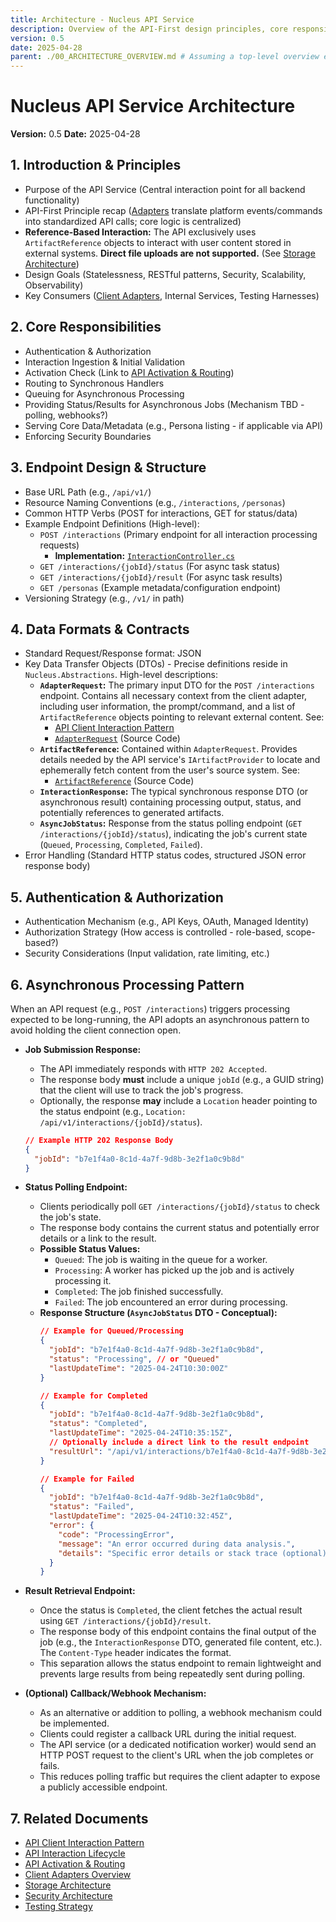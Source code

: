 ```yaml
---
title: Architecture - Nucleus API Service
description: Overview of the API-First design principles, core responsibilities, endpoint structure, security model, and reference-based interaction patterns for the Nucleus API service.
version: 0.5
date: 2025-04-28
parent: ./00_ARCHITECTURE_OVERVIEW.md # Assuming a top-level overview exists
---
```


# Nucleus API Service Architecture

**Version:** 0.5
**Date:** 2025-04-28

## 1. Introduction & Principles

*   Purpose of the API Service (Central interaction point for all backend functionality)
*   API-First Principle recap ([Adapters](./05_ARCHITECTURE_CLIENTS.md) translate platform events/commands into standardized API calls; core logic is centralized)
*   **Reference-Based Interaction:** The API exclusively uses `ArtifactReference` objects to interact with user content stored in external systems. **Direct file uploads are not supported.** (See [Storage Architecture](./03_ARCHITECTURE_STORAGE.md))
*   Design Goals (Statelessness, RESTful patterns, Security, Scalability, Observability)
*   Key Consumers ([Client Adapters](./05_ARCHITECTURE_CLIENTS.md), Internal Services, Testing Harnesses)

## 2. Core Responsibilities

*   Authentication & Authorization
*   Interaction Ingestion & Initial Validation
*   Activation Check (Link to [API Activation & Routing](./Processing/Orchestration/ARCHITECTURE_ORCHESTRATION_ROUTING.md))
*   Routing to Synchronous Handlers
*   Queuing for Asynchronous Processing
*   Providing Status/Results for Asynchronous Jobs (Mechanism TBD - polling, webhooks?)
*   Serving Core Data/Metadata (e.g., Persona listing - if applicable via API)
*   Enforcing Security Boundaries

## 3. Endpoint Design & Structure

*   Base URL Path (e.g., `/api/v1/`)
*   Resource Naming Conventions (e.g., `/interactions`, `/personas`)
*   Common HTTP Verbs (POST for interactions, GET for status/data)
*   Example Endpoint Definitions (High-level):
    *   `POST /interactions` (Primary endpoint for all interaction processing requests)
        *   **Implementation:** [`InteractionController.cs`](../../../src/Nucleus.Services/Nucleus.Services.Api/Controllers/InteractionController.cs)
    *   `GET /interactions/{jobId}/status` (For async task status)
    *   `GET /interactions/{jobId}/result` (For async task results)
    *   `GET /personas` (Example metadata/configuration endpoint)
*   Versioning Strategy (e.g., `/v1/` in path)

## 4. Data Formats & Contracts

*   Standard Request/Response format: JSON
*   Key Data Transfer Objects (DTOs) - Precise definitions reside in `Nucleus.Abstractions`. High-level descriptions:
    *   **`AdapterRequest`:** The primary input DTO for the `POST /interactions` endpoint. Contains all necessary context from the client adapter, including user information, the prompt/command, and a list of `ArtifactReference` objects pointing to relevant external content. See:
        *   [API Client Interaction Pattern](./Api/ARCHITECTURE_API_CLIENT_INTERACTION.md)
        *   [`AdapterRequest`](../../../Nucleus.Abstractions/Models/AdapterRequest.cs) (Source Code)
    *   **`ArtifactReference`:** Contained within `AdapterRequest`. Provides details needed by the API service's `IArtifactProvider` to locate and ephemerally fetch content from the user's source system. See:
        *   [`ArtifactReference`](../../../Nucleus.Abstractions/Models/ArtifactReference.cs) (Source Code)
    *   **`InteractionResponse`:** The typical synchronous response DTO (or asynchronous result) containing processing output, status, and potentially references to generated artifacts.
    *   **`AsyncJobStatus`:** Response from the status polling endpoint (`GET /interactions/{jobId}/status`), indicating the job's current state (`Queued`, `Processing`, `Completed`, `Failed`).
*   Error Handling (Standard HTTP status codes, structured JSON error response body)

## 5. Authentication & Authorization

*   Authentication Mechanism (e.g., API Keys, OAuth, Managed Identity)
*   Authorization Strategy (How access is controlled - role-based, scope-based?)
*   Security Considerations (Input validation, rate limiting, etc.)

## 6. Asynchronous Processing Pattern

When an API request (e.g., `POST /interactions`) triggers processing expected to be long-running, the API adopts an asynchronous pattern to avoid holding the client connection open.

*   **Job Submission Response:**
    *   The API immediately responds with `HTTP 202 Accepted`.
    *   The response body **must** include a unique `jobId` (e.g., a GUID string) that the client will use to track the job's progress.
    *   Optionally, the response **may** include a `Location` header pointing to the status endpoint (e.g., `Location: /api/v1/interactions/{jobId}/status`).
    ```json
    // Example HTTP 202 Response Body
    {
      "jobId": "b7e1f4a0-8c1d-4a7f-9d8b-3e2f1a0c9b8d"
    }
    ```

*   **Status Polling Endpoint:**
    *   Clients periodically poll `GET /interactions/{jobId}/status` to check the job's state.
    *   The response body contains the current status and potentially error details or a link to the result.
    *   **Possible Status Values:**
        *   `Queued`: The job is waiting in the queue for a worker.
        *   `Processing`: A worker has picked up the job and is actively processing it.
        *   `Completed`: The job finished successfully.
        *   `Failed`: The job encountered an error during processing.
    *   **Response Structure (`AsyncJobStatus` DTO - Conceptual):**
        ```json
        // Example for Queued/Processing
        {
          "jobId": "b7e1f4a0-8c1d-4a7f-9d8b-3e2f1a0c9b8d",
          "status": "Processing", // or "Queued"
          "lastUpdateTime": "2025-04-24T10:30:00Z"
        }

        // Example for Completed
        {
          "jobId": "b7e1f4a0-8c1d-4a7f-9d8b-3e2f1a0c9b8d",
          "status": "Completed",
          "lastUpdateTime": "2025-04-24T10:35:15Z",
          // Optionally include a direct link to the result endpoint
          "resultUrl": "/api/v1/interactions/b7e1f4a0-8c1d-4a7f-9d8b-3e2f1a0c9b8d/result"
        }

        // Example for Failed
        {
          "jobId": "b7e1f4a0-8c1d-4a7f-9d8b-3e2f1a0c9b8d",
          "status": "Failed",
          "lastUpdateTime": "2025-04-24T10:32:45Z",
          "error": {
            "code": "ProcessingError",
            "message": "An error occurred during data analysis.",
            "details": "Specific error details or stack trace (optional)"
          }
        }
        ```

*   **Result Retrieval Endpoint:**
    *   Once the status is `Completed`, the client fetches the actual result using `GET /interactions/{jobId}/result`.
    *   The response body of this endpoint contains the final output of the job (e.g., the `InteractionResponse` DTO, generated file content, etc.). The `Content-Type` header indicates the format.
    *   This separation allows the status endpoint to remain lightweight and prevents large results from being repeatedly sent during polling.

*   **(Optional) Callback/Webhook Mechanism:**
    *   As an alternative or addition to polling, a webhook mechanism could be implemented.
    *   Clients could register a callback URL during the initial request.
    *   The API service (or a dedicated notification worker) would send an HTTP POST request to the client's URL when the job completes or fails.
    *   This reduces polling traffic but requires the client adapter to expose a publicly accessible endpoint.

## 7. Related Documents

*   [API Client Interaction Pattern](./Api/ARCHITECTURE_API_CLIENT_INTERACTION.md)
*   [API Interaction Lifecycle](./Processing/Orchestration/ARCHITECTURE_ORCHESTRATION_INTERACTION_LIFECYCLE.md)
*   [API Activation & Routing](./Processing/Orchestration/ARCHITECTURE_ORCHESTRATION_ROUTING.md)
*   [Client Adapters Overview](./05_ARCHITECTURE_CLIENTS.md)
*   [Storage Architecture](./03_ARCHITECTURE_STORAGE.md)
*   [Security Architecture](./06_ARCHITECTURE_SECURITY.md)
*   [Testing Strategy](./09_ARCHITECTURE_TESTING.md)